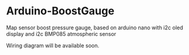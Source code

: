 # Arduino-BoostGauge
Map sensor boost pressure gauge, based on arduino nano with i2c oled display and i2c BMP085 atmospheric sensor


Wiring diagram will be available soon.
